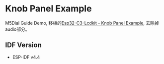 # Knob Panel Example

M5Dial Guide Demo, 移植的[Esp32-C3-Lcdkit - Knob Panel Example](https://github.com/espressif/esp-dev-kits/tree/master/esp32-c3-lcdkit/examples), 去除掉audio部分。

IDF Version
------------------

- ESP-IDF v4.4

